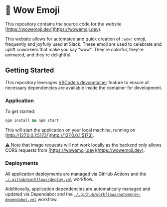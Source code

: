 # 🌈 Wow Emoji

This repository contains the source code for the website [https://wowemoji.dev](https://wowemoji.dev).

This website allows for automated and quick creation of `:wow:` emoji, frequently and joyfully used at Slack. These emoji are used to celebrate and uplift coworkers that make you say "wow". They're colorful, they're animated, and they're delightful.

## Getting Started

This repository leverages [VSCode's devcontainer](https://code.visualstudio.com/docs/remote/containers) feature to ensure all necessary dependencies are available inside the container for development.

### Application

To get started:

```bash
npm install && npm start
```

This will start the application on your local machine, running on [http://127.0.0.1:5173/](http://127.0.0.1:5173).

⚠️ Note that image requests will not work locally as the backend only allows CORS requests from [https://wowemoji.dev](https://wowemoji.dev).

### Deployments

All application deployments are managed via GitHub Actions and the [`./.github/workflows/deploy.yml`](./.github/workflows/deploy.yml) workflow.

Additionally, application dependencies are automatically managed and updated via Dependabot and the [`./.github/workflows/automerge-dependabot.yml`](./.github/workflows/automerge-dependabot.yml) workflow.
